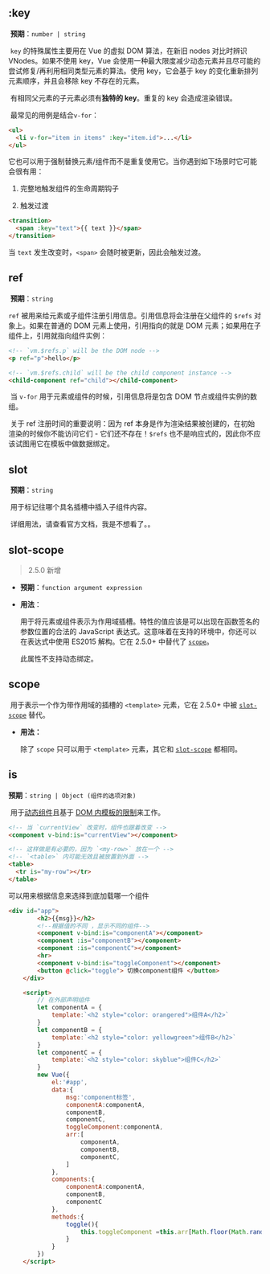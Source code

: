 ## :key

​    **预期**：`number | string` 

​    `key` 的特殊属性主要用在 Vue 的虚拟 DOM 算法，在新旧 nodes 对比时辨识 VNodes。如果不使用 key，Vue 会使用一种最大限度减少动态元素并且尽可能的尝试修复/再利用相同类型元素的算法。使用 key，它会基于 key 的变化重新排列元素顺序，并且会移除 key 不存在的元素。

​    有相同父元素的子元素必须有**独特的 key**。重复的 key 会造成渲染错误。

​    最常见的用例是结合`v-for`：

```html
<ul>
  <li v-for="item in items" :key="item.id">...</li>
</ul>
```

​    它也可以用于强制替换元素/组件而不是重复使用它。当你遇到如下场景时它可能会很有用：

1. 完整地触发组件的生命周期钩子

2. 触发过渡

```html
<transition>
  <span :key="text">{{ text }}</span>
</transition>
```

当 `text` 发生改变时，`<span>` 会随时被更新，因此会触发过渡。 

## ref

​    **预期**：`string` 

​    `ref` 被用来给元素或子组件注册引用信息。引用信息将会注册在父组件的 `$refs` 对象上。如果在普通的 DOM 元素上使用，引用指向的就是 DOM 元素；如果用在子组件上，引用就指向组件实例： 

```html
<!-- `vm.$refs.p` will be the DOM node -->
<p ref="p">hello</p>

<!-- `vm.$refs.child` will be the child component instance -->
<child-component ref="child"></child-component>
```

​    当 `v-for` 用于元素或组件的时候，引用信息将是包含 DOM 节点或组件实例的数组。

​    关于 ref 注册时间的重要说明：因为 ref 本身是作为渲染结果被创建的，在初始渲染的时候你不能访问它们 - 它们还不存在！`$refs` 也不是响应式的，因此你不应该试图用它在模板中做数据绑定。

## slot

​    **预期**：`string`

​    用于标记往哪个具名插槽中插入子组件内容。

​    详细用法，请查看官方文档，我是不想看了。。

## slot-scope

> 2.5.0 新增

- **预期**：`function argument expression`

- **用法**：
  
  用于将元素或组件表示为作用域插槽。特性的值应该是可以出现在函数签名的参数位置的合法的 JavaScript 表达式。这意味着在支持的环境中，你还可以在表达式中使用 ES2015 解构。它在 2.5.0+ 中替代了 [`scope`](https://cn.vuejs.org/v2/api/#scope-replaced)。
  
  此属性不支持动态绑定。

## scope

​    用于表示一个作为带作用域的插槽的 `<template>` 元素，它在 2.5.0+ 中被 [`slot-scope`](https://cn.vuejs.org/v2/api/#slot-scope) 替代。

- **用法：**
  
  除了 `scope` 只可以用于 `<template>` 元素，其它和 [`slot-scope`](https://cn.vuejs.org/v2/api/#slot-scope) 都相同。

## is

​    **预期**：`string | Object (组件的选项对象)` 

​    用于[动态组件](https://cn.vuejs.org/v2/guide/components.html#%E5%8A%A8%E6%80%81%E7%BB%84%E4%BB%B6)且基于 [DOM 内模板的限制](https://cn.vuejs.org/v2/guide/components.html#DOM-%E6%A8%A1%E6%9D%BF%E8%A7%A3%E6%9E%90%E8%AF%B4%E6%98%8E)来工作。 

```html
<!-- 当 `currentView` 改变时，组件也跟着改变 -->
<component v-bind:is="currentView"></component>

<!-- 这样做是有必要的，因为 `<my-row>` 放在一个 -->
<!-- `<table>` 内可能无效且被放置到外面 -->
<table>
  <tr is="my-row"></tr>
</table>
```

可以用来根据信息来选择到底加载哪一个组件

```html
<div id="app">
        <h2>{{msg}}</h2>
        <!--根据值的不同 ，显示不同的组件-->
        <component v-bind:is="componentA"></component>
        <component :is="componentB"></component>
        <component :is="componentC"></component>
        <hr>
        <component v-bind:is="toggleComponent"></component>
        <button @click="toggle"> 切换component组件 </button>
    </div>

    <script>
        // 在外部声明组件
        let componentA = {
            template:`<h2 style="color: orangered">组件A</h2>`
        }
        let componentB = {
            template:`<h2 style="color: yellowgreen">组件B</h2>`
        }
        let componentC = {
            template:`<h2 style="color: skyblue">组件C</h2>`
        }
        new Vue({
            el:'#app',
            data:{
                msg:'component标签',
                componentA:componentA,
                componentB,
                componentC,
                toggleComponent:componentA,
                arr:[
                    componentA,
                    componentB,
                    componentC,
                ]
            },
            components:{
                componentA:componentA,
                componentB,
                componentC
            },
            methods:{
                toggle(){
                    this.toggleComponent =this.arr[Math.floor(Math.random()*3)]
                }
            }
        })
    </script>
```
